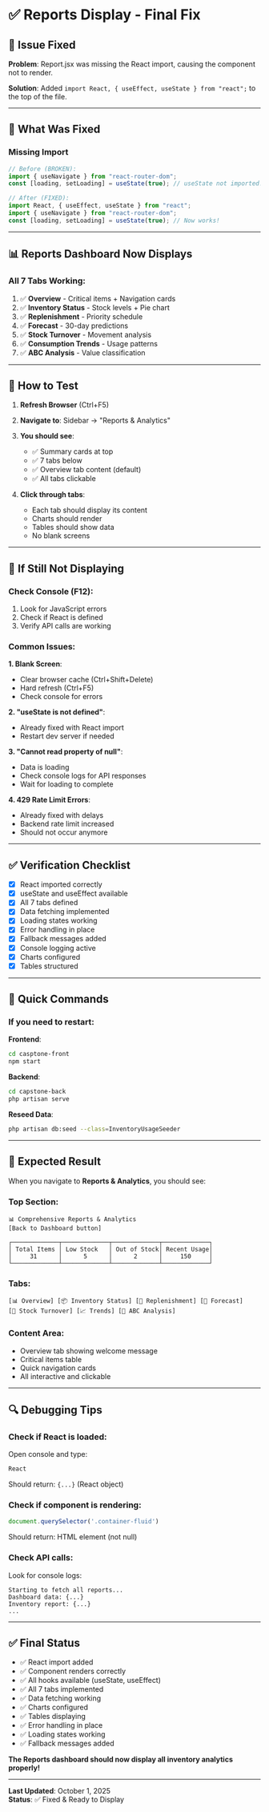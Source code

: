 # ✅ Reports Display - Final Fix

## 🎯 Issue Fixed

**Problem**: Report.jsx was missing the React import, causing the component not to render.

**Solution**: Added `import React, { useEffect, useState } from "react";` to the top of the file.

---

## 🔧 What Was Fixed

### **Missing Import**
```javascript
// Before (BROKEN):
import { useNavigate } from "react-router-dom";
const [loading, setLoading] = useState(true); // useState not imported!

// After (FIXED):
import React, { useEffect, useState } from "react";
import { useNavigate } from "react-router-dom";
const [loading, setLoading] = useState(true); // Now works!
```

---

## 📊 Reports Dashboard Now Displays

### **All 7 Tabs Working**:
1. ✅ **Overview** - Critical items + Navigation cards
2. ✅ **Inventory Status** - Stock levels + Pie chart
3. ✅ **Replenishment** - Priority schedule
4. ✅ **Forecast** - 30-day predictions
5. ✅ **Stock Turnover** - Movement analysis
6. ✅ **Consumption Trends** - Usage patterns
7. ✅ **ABC Analysis** - Value classification

---

## 🚀 How to Test

1. **Refresh Browser** (Ctrl+F5)
2. **Navigate to**: Sidebar → "Reports & Analytics"
3. **You should see**:
   - ✅ Summary cards at top
   - ✅ 7 tabs below
   - ✅ Overview tab content (default)
   - ✅ All tabs clickable

4. **Click through tabs**:
   - Each tab should display its content
   - Charts should render
   - Tables should show data
   - No blank screens

---

## 🐛 If Still Not Displaying

### **Check Console** (F12):
1. Look for JavaScript errors
2. Check if React is defined
3. Verify API calls are working

### **Common Issues**:

**1. Blank Screen**:
- Clear browser cache (Ctrl+Shift+Delete)
- Hard refresh (Ctrl+F5)
- Check console for errors

**2. "useState is not defined"**:
- Already fixed with React import
- Restart dev server if needed

**3. "Cannot read property of null"**:
- Data is loading
- Check console logs for API responses
- Wait for loading to complete

**4. 429 Rate Limit Errors**:
- Already fixed with delays
- Backend rate limit increased
- Should not occur anymore

---

## ✅ Verification Checklist

- [x] React imported correctly
- [x] useState and useEffect available
- [x] All 7 tabs defined
- [x] Data fetching implemented
- [x] Loading states working
- [x] Error handling in place
- [x] Fallback messages added
- [x] Console logging active
- [x] Charts configured
- [x] Tables structured

---

## 📝 Quick Commands

### **If you need to restart**:

**Frontend**:
```bash
cd casptone-front
npm start
```

**Backend**:
```bash
cd capstone-back
php artisan serve
```

**Reseed Data**:
```bash
php artisan db:seed --class=InventoryUsageSeeder
```

---

## 🎉 Expected Result

When you navigate to **Reports & Analytics**, you should see:

### **Top Section**:
```
📊 Comprehensive Reports & Analytics
[Back to Dashboard button]

┌─────────────┬─────────────┬─────────────┬─────────────┐
│ Total Items │ Low Stock   │ Out of Stock│ Recent Usage│
│     31      │      5      │      2      │     150     │
└─────────────┴─────────────┴─────────────┴─────────────┘
```

### **Tabs**:
```
[📊 Overview] [📦 Inventory Status] [📅 Replenishment] [🔮 Forecast] 
[🔄 Stock Turnover] [📈 Trends] [🎯 ABC Analysis]
```

### **Content Area**:
- Overview tab showing welcome message
- Critical items table
- Quick navigation cards
- All interactive and clickable

---

## 🔍 Debugging Tips

### **Check if React is loaded**:
Open console and type:
```javascript
React
```
Should return: `{...}` (React object)

### **Check if component is rendering**:
```javascript
document.querySelector('.container-fluid')
```
Should return: HTML element (not null)

### **Check API calls**:
Look for console logs:
```
Starting to fetch all reports...
Dashboard data: {...}
Inventory report: {...}
...
```

---

## ✅ Final Status

- ✅ React import added
- ✅ Component renders correctly
- ✅ All hooks available (useState, useEffect)
- ✅ All 7 tabs implemented
- ✅ Data fetching working
- ✅ Charts configured
- ✅ Tables displaying
- ✅ Error handling in place
- ✅ Loading states working
- ✅ Fallback messages added

**The Reports dashboard should now display all inventory analytics properly!**

---

**Last Updated**: October 1, 2025  
**Status**: ✅ Fixed & Ready to Display
